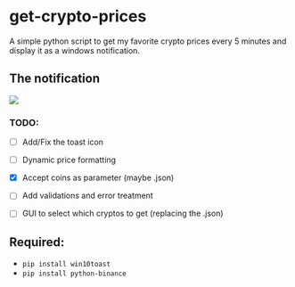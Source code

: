 # get-crypto-prices
A simple python script to get my favorite crypto prices every 5 minutes and display it as a windows notification.

## The notification
<img src="https://github.com/LucasMonir/Arduino-personal-projects/blob/master/test.png?raw=true"></img>

### TODO:
* [ ] Add/Fix the toast icon
* [ ] Dynamic price formatting
* [x] Accept coins as parameter (maybe .json) 
* [ ] Add validations and error treatment
* [ ] GUI to select which cryptos to get (replacing the .json)


## Required:
* ```pip install win10toast```
* ```pip install python-binance```
